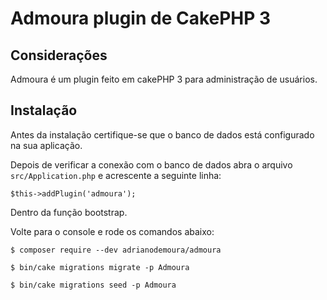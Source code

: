 # Admoura plugin de CakePHP 3

## Considerações
Admoura é um plugin feito em cakePHP 3 para administração de usuários.

## Instalação

Antes da instalação certifique-se que o banco de dados está configurado na sua aplicação.

Depois de verificar a conexão com o banco de dados abra o arquivo `src/Application.php` e acrescente a seguinte linha:

```
$this->addPlugin('admoura');
```
Dentro da função bootstrap.

Volte para o console e rode os comandos abaixo:

```
$ composer require --dev adrianodemoura/admoura
```

```
$ bin/cake migrations migrate -p Admoura
```

```
$ bin/cake migrations seed -p Admoura
```
